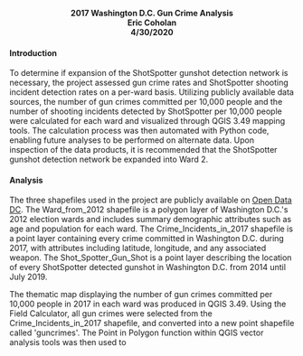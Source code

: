 <p align="center">
  <b>2017 Washington D.C. Gun Crime Analysis</b><br>
  <b>Eric Coholan</b><br>
  <b>4/30/2020</b><br>
</p>


#### Introduction
To determine if expansion of the ShotSpotter gunshot detection network is necessary, the project assessed gun crime rates and ShotSpotter shooting incident detection rates on a per-ward basis. Utilizing publicly available data sources, the number of gun crimes committed per 10,000 people and the number of shooting incidents detected by ShotSpotter per 10,000 people were calculated for each ward and visualized through QGIS 3.49 mapping tools. The calculation process was then automated with Python code, enabling future analyses to be performed on alternate data. Upon inspection of the data products, it is recommended that the ShotSpotter gunshot detection network be expanded into Ward 2.

#### Analysis
The three shapefiles used in the project are publicly available on [Open Data DC](http://opendata.dc.gov). The Ward_from_2012 shapefile is a polygon layer of Washington D.C.'s 2012 election wards and includes summary demographic attributes such as age and population for each ward. The Crime_Incidents_in_2017 shapefile is a point layer containing every crime committed in Washington D.C. during 2017, with attributes including latitude, longitude, and any associated weapon. The Shot_Spotter_Gun_Shot is a point layer describing the location of every ShotSpotter detected gunshot in Washington D.C. from 2014 until July 2019.

The thematic map displaying the number of gun crimes committed per 10,000 people in 2017 in each ward was produced in QGIS 3.49. Using the Field Calculator, all gun crimes were selected from the Crime_Incidents_in_2017 shapefile, and converted into a new point shapefile called 'guncrimes'. The Point in Polygon function within QGIS vector analysis tools was then used to 
